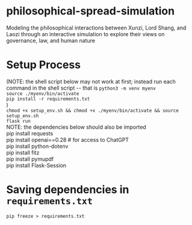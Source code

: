 # philosophical-spread-simulation

Modeling the philosophical interactions between Xunzi, Lord Shang, and Laozi through an interactive simulation to explore their views on governance, law, and human nature

# Setup Process
(NOTE: the shell script below may not work at first; instead run each command in the shell script -- that is 
`python3 -m venv myenv`\
`source ./myenv/bin/activate`\
`pip install -r requirements.txt`\
)\
`chmod +x setup_env.sh && chmod +x ./myenv/bin/activate && source setup_env.sh`\
`flask run`
\
NOTE: the dependencies below should also be imported\
pip install requests\
pip install openai==0.28 # for access to ChatGPT\
pip install python-dotenv\
pip install fitz\
pip install pymupdf\
pip install Flask-Session


# Saving dependencies in `requirements.txt`

`pip freeze > requirements.txt`

